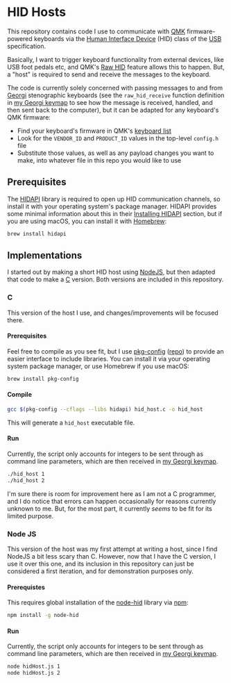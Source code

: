 # HID Hosts

This repository contains code I use to communicate with [QMK][] firmware-powered
keyboards via the [Human Interface Device][] (HID) class of the [USB][]
specification.

Basically, I want to trigger keyboard functionality from external devices, like
USB foot pedals etc, and QMK's [Raw HID][] feature allows this to happen. But, a
"host" is required to send and receive the messages to the keyboard.

The code is currently solely concerned with passing messages to and from
[Georgi][] stenographic keyboards (see the `raw_hid_receive` function definition
in [my Georgi keymap][] to see how the message is received, handled, and then
sent back to the computer), but it can be adapted for any keyboard's QMK
firmware:

- Find your keyboard's firmware in QMK's [keyboard list][]
- Look for the `VENDOR_ID` and `PRODUCT_ID` values in the top-level `config.h`
  file
- Substitute those values, as well as any payload changes you want to make, into
  whatever file in this repo you would like to use

## Prerequisites

The [HIDAPI][] library is required to open up HID communication channels, so
install it with your operating system's package manager. HIDAPI provides some
minimal information about this in their [Installing HIDAPI][] section, but if
you are using macOS, you can install it with [Homebrew][]:

```sh
brew install hidapi
```

## Implementations

I started out by making a short HID host using [NodeJS][], but then adapted that
code to make a [C][] version. Both versions are included in this repository.

### C

This version of the host I use, and changes/improvements will be focused there.

#### Prerequisites

Feel free to compile as you see fit, but I use [pkg-config][] ([repo][pkg-config
repo]) to provide an easier interface to include libraries. You can install it
via your operating system package manager, or use Homebrew if you use macOS:

```sh
brew install pkg-config
```

#### Compile

```sh
gcc $(pkg-config --cflags --libs hidapi) hid_host.c -o hid_host
```

This will generate a `hid_host` executable file.

#### Run

Currently, the script only accounts for integers to be sent through as command
line parameters, which are then received in [my Georgi keymap][].

```sh
./hid_host 1
./hid_host 2
```

I'm sure there is room for improvement here as I am not a C programmer, and I do
notice that errors can happen occasionally for reasons currently unknown to me.
But, for the most part, it currently _seems_ to be fit for its limited purpose.

### Node JS

This version of the host was my first attempt at writing a host, since I find
NodeJS a bit less scary than C. However, now that I have the C version, I use it
over this one, and its inclusion in this repository can just be considered a
first iteration, and for demonstration purposes only.

#### Prerequistes

This requires global installation of the [node-hid][] library via [npm][]:

```sh
npm install -g node-hid
```

#### Run

Currently, the script only accounts for integers to be sent through as command
line parameters, which are then received in [my Georgi keymap][].

```sh
node hidHost.js 1
node hidHost.js 2
```

[C]: https://en.wikipedia.org/wiki/C_(programming_language)
[Georgi]: https://www.gboards.ca/product/georgi
[HIDAPI]: https://github.com/libusb/hidapi
[Homebrew]: https://brew.sh/
[Human Interface Device]: https://en.wikipedia.org/wiki/USB_human_interface_device_class
[Installing HIDAPI]: https://github.com/libusb/hidapi#installing-hidapi
[keyboard list]: https://github.com/qmk/qmk_firmware/tree/master/keyboards
[my Georgi keymap]: https://github.com/paulfioravanti/qmk_keymaps/blob/master/keyboards/gboards/georgi/keymaps/paulfioravanti/keymap.c
[node-hid]: https://github.com/node-hid/node-hid
[NodeJS]: https://nodejs.org/en/
[npm]: https://www.npmjs.com/
[pkg-config]: https://en.wikipedia.org/wiki/Pkg-config
[pkg-config repo]: https://gitlab.freedesktop.org/pkg-config/pkg-config
[QMK]: https://qmk.fm/
[Raw HID]: https://docs.qmk.fm/#/feature_rawhid
[USB]: https://en.wikipedia.org/wiki/USB
